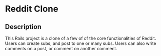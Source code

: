 # Reddit Clone

## Description
This Rails project is a clone of a few of of the core functionalities of Reddit. 
Users can create subs, and post to one or many subs. Users can also write comments on a post, or comment on another comment.
